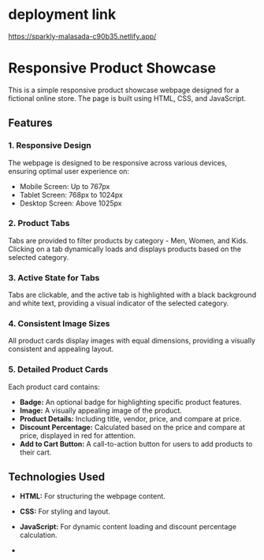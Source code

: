 # deployment link 
https://sparkly-malasada-c90b35.netlify.app/

# Responsive Product Showcase

This is a simple responsive product showcase webpage designed for a fictional online store. The page is built using HTML, CSS, and JavaScript.

## Features

### 1. Responsive Design

The webpage is designed to be responsive across various devices, ensuring optimal user experience on:

- Mobile Screen: Up to 767px
- Tablet Screen: 768px to 1024px
- Desktop Screen: Above 1025px

### 2. Product Tabs

Tabs are provided to filter products by category - Men, Women, and Kids. Clicking on a tab dynamically loads and displays products based on the selected category.

### 3. Active State for Tabs

Tabs are clickable, and the active tab is highlighted with a black background and white text, providing a visual indicator of the selected category.

### 4. Consistent Image Sizes

All product cards display images with equal dimensions, providing a visually consistent and appealing layout.

### 5. Detailed Product Cards

Each product card contains:

- **Badge:** An optional badge for highlighting specific product features.
- **Image:** A visually appealing image of the product.
- **Product Details:** Including title, vendor, price, and compare at price.
- **Discount Percentage:** Calculated based on the price and compare at price, displayed in red for attention.
- **Add to Cart Button:** A call-to-action button for users to add products to their cart.

## Technologies Used

- **HTML:** For structuring the webpage content.
- **CSS:** For styling and layout.
- **JavaScript:** For dynamic content loading and discount percentage calculation.

- 
